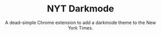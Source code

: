 <h1 align=center>NYT Darkmode</h1>
<p align=center>A dead-simple Chrome extension to add a darkmode theme to the New York Times.</p>
